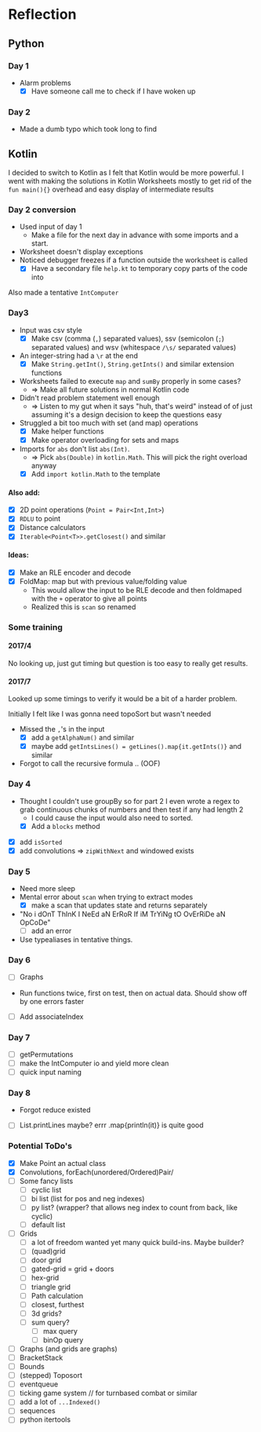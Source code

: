 # Reflection

## Python

### Day 1
* Alarm problems
    * [x] Have someone call me to check if I have woken up

### Day 2
* Made a dumb typo which took long to find

## Kotlin
I decided to switch to Kotlin as I felt that Kotlin would be more powerful.
I went with making the solutions in Kotlin Worksheets mostly to get rid of the `fun main(){}` overhead and easy display of intermediate results

### Day 2 conversion
* Used input of day 1
    * Make a file for the next day in advance with some imports and a start.
* Worksheet doesn't display exceptions
* Noticed debugger freezes if a function outside the worksheet is called
    * [x] Have a secondary file `help.kt` to temporary copy parts of the code into

Also made a tentative `IntComputer`

### Day3
* Input was csv style
    * [x] Make csv (comma (`,`) separated values), ssv (semicolon (`;`) separated values) and wsv (whitespace `/\s/` separated values)
* An integer-string had a `\r` at the end
    * [x] Make `String.getInt()`, `String.getInts()` and similar extension functions 
* Worksheets failed to execute `map` and `sumBy` properly in some cases?
    * => Make all future solutions in normal Kotlin code
* Didn't read problem statement well enough
    * => Listen to my gut when it says "huh, that's weird" instead of of just assuming it's a design decision to keep the questions easy
* Struggled a bit too much with set (and map) operations
    * [x] Make helper functions
    * [x] Make operator overloading for sets and maps
* Imports for `abs` don't list `abs(Int)`.
    * => Pick `abs(Double)` in  `kotlin.Math`. This will pick the right overload anyway
    * [x] Add `import kotlin.Math` to the template

#### Also add:
*[x] 2D point operations (`Point = Pair<Int,Int>`)
*[x] `RDLU` to point
*[x] Distance calculators
*[x] `Iterable<Point<T>>.getClosest()` and similar

#### Ideas:
*[x] Make an RLE encoder and decode
*[x] FoldMap: map but with previous value/folding value 
    * This would allow the input to be RLE decode and then foldmaped with the `+` operator to give all points
    * Realized this is `scan` so renamed  

### Some training
#### 2017/4
No looking up, just gut timing but question is too easy to really get results.
#### 2017/7
Looked up some timings to verify it would be a bit of a harder problem.

Initially I felt like I was gonna need topoSort but wasn't needed
* Missed the `,`'s in the input
    *[x] add a `getAlphaNum()` and similar
    *[x] maybe add `getIntsLines() = getLines().map{it.getInts()}` and similar
* Forgot to call the recursive formula .. (OOF) 

### Day 4
* Thought I couldn't use groupBy so for part 2 I even wrote a regex to grab continuous chunks of numbers and then test if any had length 2
    * I could cause the input would also need to sorted.
    *[x] Add a `blocks` method
*[x] add `isSorted`
*[x] add convolutions => `zipWithNext` and windowed exists

### Day 5
* Need more sleep
* Mental error about `scan` when trying to extract modes
    * [x] make a scan that updates state and returns separately
* "No i dOnT ThInK I NeEd aN ErRoR If iM TrYiNg tO OvErRiDe aN OpCoDe"
    * [ ] add an error
* Use typealiases in tentative things. 

### Day 6
* [ ] Graphs
* Run functions twice, first on test, then on actual data. Should show off by one errors faster
* [ ] Add associateIndex

### Day 7
* [ ] getPermutations
* [ ] make the IntComputer io and yield more clean
* [ ] quick input naming

### Day 8
* Forgot reduce existed
* [ ] List.printLines maybe? errr .map{println(it)} is quite good


### Potential ToDo's
* [x] Make Point an actual class
* [x] Convolutions, forEach(unordered/Ordered)Pair/
* [ ] Some fancy lists
    * [ ] cyclic list
    * [ ] bi list (list for pos and neg indexes)
    * [ ] py list? (wrapper? that allows neg index to count from back, like cyclic)
    * [ ] default list
* [ ] Grids
    * [ ] a lot of freedom wanted yet many quick build-ins. Maybe builder?
    * [ ] (quad)grid
    * [ ] door grid
    * [ ] gated-grid = grid + doors
    * [ ] hex-grid
    * [ ] triangle grid
    * [ ] Path calculation
    * [ ] closest, furthest
    * [ ] 3d grids?
    * [ ] sum query?
        * [ ] max query
        * [ ] binOp query
* [ ] Graphs (and grids are graphs)
* [ ] BracketStack
* [ ] Bounds
* [ ] (stepped) Toposort
* [ ] eventqueue 
* [ ] ticking game system // for turnbased combat or similar
* [ ] add a lot of `...Indexed()`
* [ ] sequences
* [ ] python itertools